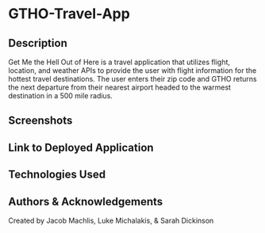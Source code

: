 # GTHO-Travel-App

## Description
Get Me the Hell Out of Here is a travel application that utilizes flight, location, and weather APIs to provide the user with flight information for the hottest travel destinations. The user enters their zip code and GTHO returns the next departure from their nearest airport headed to the warmest destination in a 500 mile radius.

## Screenshots

## Link to Deployed Application

## Technologies Used

## Authors & Acknowledgements
Created by Jacob Machlis, Luke Michalakis, & Sarah Dickinson
